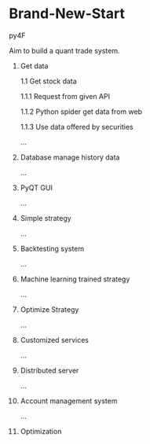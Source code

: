 # Brand-New-Start
py4F

Aim to build a quant trade system.

  1. Get data
  
      1.1 Get stock data 
      
        1.1.1 Request from given API
   
        1.1.2 Python spider get data from web
      
        1.1.3 Use data offered by securities 
      
      ...
      
  2. Database manage history data
      
      ...
      
  3. PyQT GUI
  
      ...
  
  4. Simple strategy 
  
      ...
  
  5. Backtesting system
      
      ...
  
  6. Machine learning trained strategy 
  
      ...
      
  7. Optimize Strategy
  
      ...
  
  8. Customized services
  
      ...

  9. Distributed server
  
      ...
  
  10. Account management system
  
      ...
      
  11. Optimization
  


